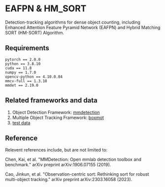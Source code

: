 # EAFPN & HM_SORT
Detection-tracking algorithms for dense object counting, including Enhanced Attention Feature Pyramid Network (EAFPN) and Hybrid Matching SORT (HM-SORT) Algorithm.

## Requirements
```
pytorch == 2.0.0
python == 3.8.10
cuda == 11.8
numpy == 1.7.0
opencv-python == 4.10.0.84
mmcv-full == 1.3.18
mmdet == 2.19.0
```

## Related frameworks and data
1. Object Detection Framework: [mmdetection](https://github.com/open-mmlab/mmdetection)
2. Multiple Object Tracking Framework: [boxmot](https://github.com/mikel-brostrom/boxmot)
3. [test data](https://drive.google.com/file/d/1XfqeF0gLXoi9kMf6GkL95C-ZTYWF9Pvu/view?usp=sharing)

## Reference
Relevent references include, but are not limited to:

Chen, Kai, et al. "MMDetection: Open mmlab detection toolbox and benchmark." arXiv preprint arXiv:1906.07155 (2019).

Cao, Jinkun, et al. "Observation-centric sort: Rethinking sort for robust multi-object tracking." arXiv preprint arXiv:2303.16058 (2023).
